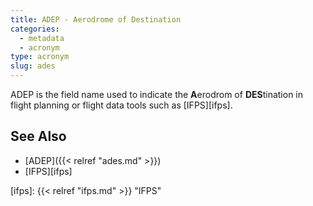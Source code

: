 ```yaml
---
title: ADEP - Aerodrome of Destination
categories:
  - metadata
  - acronym
type: acronym
slug: ades
---
```


ADEP is the field name used to indicate the **A**erodrom of **DES**tination in
flight planning or flight data tools such as [IFPS][ifps].

## See Also

* [ADEP]({{< relref "ades.md" >}})
* [IFPS][ifps]

[ifps]: {{< relref "ifps.md" >}} "IFPS"
